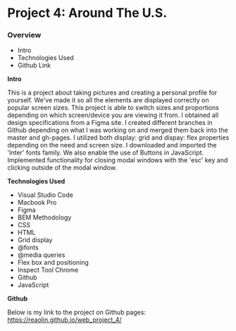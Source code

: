 # Project 4: Around The U.S.

### Overview

* Intro
* Technologies Used
* Github Link



**Intro**

This is a project about taking pictures and creating a personal profile for yourself. We've made it so all the elements are displayed correctly on popular screen sizes. This project is able to switch sizes and proportions depending on which screen/device you are viewing it from.  I obtained all design specifications from a Figma site.  I created different branches in Github depending on what I was working on and merged them back into the master and gh-pages. I utilized both display: grid and dispay: flex properties depending on the need and screen size. I downloaded and imported the 'Inter' fonts family. We also enable the use of Buttons in JavaScript. Implemented functionality for closing modal windows with the 'esc' key and clicking outside of the modal window.

**Technologies Used**

* Visual Studio Code
* Macbook Pro
* Figma
* BEM Methodology
* CSS
* HTML
* Grid display
* @fonts
* @media queries
* Flex box and positioning
* Inspect Tool Chrome
* Github
* JavaScript

**Github**

Below is my link to the project on Github pages:
https://reaolin.github.io/web_project_4/